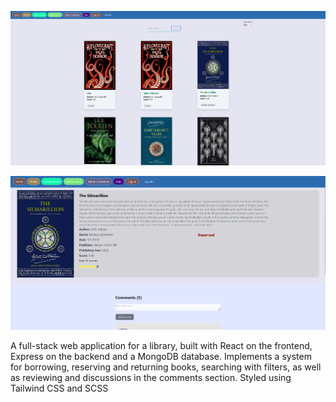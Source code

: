 ![Main page](/front-page.png)

![Book details](/book-details.png)

A full-stack web application for a library, built with React on the frontend, Express on the backend and a MongoDB database. Implements a system for borrowing, reserving and returning books, searching with filters, as well as reviewing and discussions in the comments section. Styled using Tailwind CSS and SCSS
